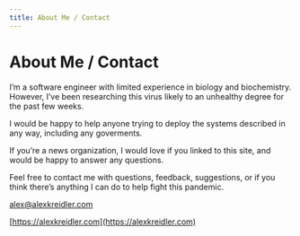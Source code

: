 ```yaml
---
title: About Me / Contact
---
```


# About Me / Contact

I’m a software engineer with limited experience in biology and biochemistry. However, I’ve been researching this virus likely to an unhealthy degree for the past few weeks.

I would be happy to help anyone trying to deploy the systems described in any way, including any goverments.

If you’re a news organization, I would love if you linked to this site, and would be happy to answer any questions.

Feel free to contact me with questions, feedback, suggestions, or if you think there’s anything I can do to help fight this pandemic.

[alex@alexkreidler.com](mailto:alex@alexkreidler.com)

[https://alexkreidler.com](https://alexkreidler.com)